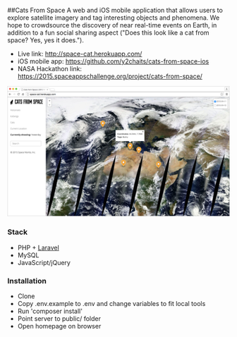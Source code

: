 ##Cats From Space
A web and iOS mobile application that allows users to explore satellite imagery and tag interesting objects and phenomena. We hope to crowdsource the discovery of near real-time events on Earth, in addition to a fun social sharing aspect ("Does this look like a cat from space? Yes, yes it does.").

* Live link: http://space-cat.herokuapp.com/
* iOS mobile app: https://github.com/y2chaits/cats-from-space-ios
* NASA Hackathon link: https://2015.spaceappschallenge.org/project/cats-from-space/

![Screenshot of Cats From Space](https://raw.githubusercontent.com/aroundthesea/cats-from-space/develop/screenshots/cats-from-space-screenshot.png)

### Stack
* PHP + [Laravel](http://laravel.com/)
* MySQL
* JavaScript/jQuery

### Installation
* Clone
* Copy .env.example to .env and change variables to fit local tools
* Run 'composer install'
* Point server to public/ folder
* Open homepage on browser

